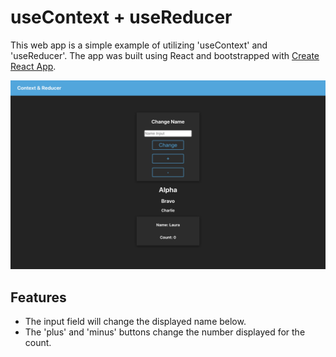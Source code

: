 # useContext + useReducer

This web app is a simple example of utilizing 'useContext' and 'useReducer'. The app was built using React and bootstrapped with [Create React App](https://github.com/facebook/create-react-app).

![Examples of useContext and useReducer](https://github.com/leemaiwu/React-Exercise-useContext-useReducer/blob/main/readme_img/Screenshot%202023-04-20%20at%203.09.29%20PM.png?raw=true)

## Features

- The input field will change the displayed name below.
- The 'plus' and 'minus' buttons change the number displayed for the count.
